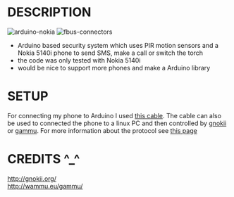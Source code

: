 # DESCRIPTION

![arduino-nokia](https://lh3.googleusercontent.com/-tteeGAZF8JM/VQSV9ZCOcEI/AAAAAAAAPKY/6l8JFqd1-8s/w1222-h917-no/IMG_20150314_210941.jpg)
![fbus-connectors](https://lh4.googleusercontent.com/-phU7G6n1tDk/VKWLq1Vs96I/AAAAAAAAJrs/Do9PwlSf0Ak/w310-h163-no/jo.jpg)

* Arduino based security system which uses PIR motion sensors and a Nokia 5140i phone to send SMS, make a call or switch the torch
* the code was only tested with Nokia 5140i
* would be nice to support more phones and make a Arduino library


# SETUP

For connecting my phone to Arduino I used [this cable](http://www.ebay.com/sch/i.html?_odkw=ca-42&_from=R40%7CR40%7CR40%7CR40%7CR40%7CR40&_osacat=0&_from=R40&_trksid=p2045573.m570.l1313.TR4.TRC1.A0.H0.Xca-42+cable.TRS0&_nkw=ca-42+cable&ghostText=&_sacat=0). The cable can also be used to connected the phone to a linux PC and then controlled by [gnokii](http://gnokii.org/) or [gammu](http://wammu.eu/gammu/). For more information about the protocol see [this page](http://www.embedtronics.com/nokia/fbus.html)


# CREDITS ^_^

http://gnokii.org/ <br>
http://wammu.eu/gammu/
